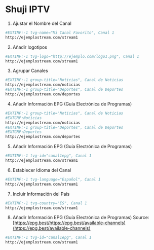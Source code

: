 # Shuji IPTV


1. Ajustar el Nombre del Canal
```sh
#EXTINF:-1 tvg-name="Mi Canal Favorito", Canal 1
http://ejemplostream.com/stream1
```

2. Añadir logotipos
```sh
#EXTINF:-1 tvg-logo="http://ejemplo.com/logo1.png", Canal 1
http://ejemplostream.com/stream1
```

3. Agrupar Canales
```sh
#EXTINF:-1 group-title="Noticias", Canal de Noticias
http://ejemplostream.com/noticias
#EXTINF:-1 group-title="Deportes", Canal de Deportes
http://ejemplostream.com/deportes
```

4. Añadir Información EPG (Guía Electrónica de Programas)
```sh
#EXTINF:-1 group-title="Noticias", Canal de Noticias
#EXTGRP:Noticias
http://ejemplostream.com/noticias
#EXTINF:-1 group-title="Deportes", Canal de Deportes
#EXTGRP:Deportes
http://ejemplostream.com/deportes
```

5. Añadir Información EPG (Guía Electrónica de Programas)
```sh
#EXTINF:-1 tvg-id="canal1epg", Canal 1
http://ejemplostream.com/stream1
```

6. Establecer Idioma del Canal

```sh
#EXTINF:-1 tvg-language="Español", Canal 1
http://ejemplostream.com/stream1
```

7. Incluir Información del País

```sh
#EXTINF:-1 tvg-country="ES", Canal 1
http://ejemplostream.com/stream1
```

8. Añadir Información EPG (Guía Electrónica de Programas)
Source: [https://epg.best/https://epg.best/available-channels](https://epg.best/available-channels)
   
```sh
#EXTINF:-1 tvg-id="canal1epg", Canal 1
http://ejemplostream.com/stream1
```
